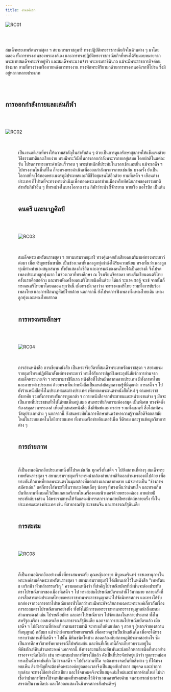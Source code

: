 ```yaml
---
title: งานอดิเรก
---
```


![RC01](http://sirindhorn.net/hrh_new/images/RC01.gif)

<br>
<br>

สมเด็จพระเทพรัตนราชสุดา ฯ สยามบรมราชกุมารี ทรงปฏิบัติพระราชกรณียกิจในด้านต่าง ๆ มาโดยตลอด ทั้งการทรงงานของพระองค์เอง และการทรงปฏิบัติพระราชกรณียกิจที่ทรงได้รับมอบหมายจากพระบาทสมเด็จพระเจ้าอยู่หัว และสมเด็จพระนางเจ้าฯ พระบรมราชินีนาถ แม้จะมีพระราชภารกิจค่อนข้างมาก ยามที่ทรงว่างหรือภายหลังการทรงงาน ทรงพักพระอิริยาบถด้วยการทรงงานอดิเรกที่โปรด ซึ่งมีอยู่หลากหลายประเภท

<br>
<br>


## การออกกำลังกายและเล่นกีฬา

<br>
<br>

![RC02](http://sirindhorn.net/hrh_new/images/RC02.jpg)

<br>
<br>

<dd>เป็นงานอดิเรกที่ทรงให้ความสำคัญในลำดับต้น ๆ ด้วยเป็นการดูแลรักษาสุขภาพให้แข็งแรงด้วยวิธีธรรมชาติและเรียบง่าย ทรงมีพระวินัยในการออกกำลังพระวรกายอยู่เสมอ โดยปกติในแต่ละวัน โปรดการทรงพระดำเนินเร็วรอบ ๆ พระตำหนักที่ประทับในเวลาเช้าและเย็น แม้จะเสด็จ ฯ ไปทรงงานในพื้นที่ใด ก็จะทรงพระดำเนินเพื่อออกกำลังพระวรกายเช่นกัน บางครั้ง ยังเป็นโอกาสที่จะได้ทอดพระเนตรภูมิประเทศและวิถีชีวิตชุมชนได้อีกด้วย ยามที่เสด็จ ฯ เยือนต่างประเทศ ก็โปรดที่จะทรงพระดำเนินเพื่อทอดพระเนตรบ้านเมืองหรือทัศนียภาพของธรรมชาติ สำหรับกีฬาอื่น ๆ ที่ทรงบ้างในบางโอกาส เช่น กีฬาว่ายน้ำ ขี่จักรยาน พายเรือ แอโรบิก เป็นต้น

<br>
<br>

## ดนตรี และนาฏศิลป์

<br>
<br>

![RC03](http://sirindhorn.net/hrh_new/images/RC03.jpg)

<br>
<br>

<dd>สมเด็จพระเทพรัตนราชสุดา ฯ สยามบรมราชกุมารี ทรงคุ้นเคยกับเสียงดนตรีมาแต่ทรงพระเยาว์ ต่อมา เมื่อเจริญพรชันษาขึ้น เป็นช่วงเวลาที่เพลงลูกทุ่งกำลังได้รับความนิยม ทรงเห็นว่าเพลงลูกทุ่งมีท่วงทำนองสนุกสนาน ทั้งยังแสดงถึงชีวิต และอารมณ์ของคนไทยได้เป็นอย่างดี จึงโปรดเพลงประเภทลูกทุ่งมาก ในช่วงเวลาที่ทรงศึกษา ณ โรงเรียนจิตรลดา ทรงเริ่มเรียนดนตรีไทยครั้งแรกคือซอด้วง และทรงหัดเครื่องดนตรีไทยชนิดอื่นด้วย ได้แก่ ระนาด ซออู้ จะเข้ จากนั้นก็ทรงดนตรีไทยมาโดยตลอด ทุกวันนี้ เมื่อทรงมีเวลาว่าง จะทรงดนตรีไทย รวมทั้งการขับร้องเพลงไทย และการฝึกนาฏศิลป์ไทยด้วย นอกจากนี้ ยังโปรดการฟังเพลงทั้งเพลงไทยเดิม เพลงลูกทุ่งและเพลงไทยสากล

<br>
<br>

 ## การทรงพระอักษร

<br>
<br>

![RC04](http://sirindhorn.net/hrh_new/images/RC04.jpg)

<br>
<br>

<dd>การอ่านหนังสือ การเขียนหนังสือ เป็นพระจริยวัตรที่สมเด็จพระเทพรัตนราชสุดา ฯ สยามบรมราชกุมารีทรงปฏิบัติมาตั้งแต่ทรงพระเยาว์ ทรงได้รับการปลูกฝังพระอุปนิสัยรักการอ่านจากสมเด็จพระนางเจ้า ฯ พระบรมราชินีนาถ หนังสือที่โปรดมีหลากหลายประเภท มีทั้งภาษาไทยและภาษาต่างประเทศ ด้วยทรงเห็นว่าหนังสือเป็นแหล่งข้อมูลความรู้ที่มีคุณค่า การเสด็จ ฯ ไปยังร้านหนังสือทั้งในประเทศและต่างประเทศ เพื่อทอดพระเนตรหนังสือใหม่ ๆ ตามพระราชอัธยาศัย รวมทั้งการทรงรับการทูลเกล้า ฯ ถวายหนังสือจากประชาชนและหน่วยงานต่าง ๆ มักจะเป็นภาพที่ประชาชนทั่วไปได้พบเห็นอยู่เสมอ สนพระทัยกิจกรรมห้องสมุด เป็นพิเศษ ทรงจัดตั้งห้องสมุดส่วนพระองค์ เพื่อเก็บสะสมหนังสือ สิ่งตีพิมพ์และวารสาร รวมทั้งแผนที่ สื่อโสตทัศนวัสดุประเภทต่าง ๆ นอกจากนี้ ยังสนพระทัยในการศึกษาค้นคว้าหาความรู้จากสื่อดิจิตอลสมัยใหม่ในระบบเทคโนโลยีสารสนเทศ ทั้งทางเครือข่ายอินเตอร์เน็ต ซีดีรอม และฐานข้อมูลวิชาการต่าง ๆ
<br>
<br>

## การถ่ายภาพ

<br>
<br>

<dd>ก็เป็นงานอดิเรกอีกประเภทหนึ่งที่โปรดเช่นกัน ทุกครั้งที่เสด็จ ฯ ไปยังสถานที่ต่างๆ สมเด็จพระเทพรัตนราชสุดา ฯ สยามบรมราชกุมารีจะทรงนำกล้องถ่ายภาพดิจิตอลส่วนพระองค์ไปด้วย เพื่อทรงบันทึกภาพที่ทอดพระเนตรในมุมกล้องที่แตกต่างและหลากหลาย แม้จะทรงเป็น "ช่างภาพสมัครเล่น" แต่ก็ทรงใส่พระทัยในรายละเอียดเล็กๆ น้อยๆ ที่ทรงเห็นว่าน่าสนใจ และทรงเก็บบันทึกภาพทั้งหมดไว้เป็นแกลเลอรีภาพในเครื่องคอมพิวเตอร์ด้วยพระองค์เอง ภาพถ่ายฝีพระหัตถ์บางส่วน ได้พระราชทานให้จัดแสดงนิทรรศการภาพถ่ายฝีพระหัตถ์หลายครั้ง ทั้งในประเทศและต่างประเทศ เช่น ที่สาธารณรัฐประชาชนจีน และสาธารณรัฐอินเดีย

<br>
<br>

## การสะสม

<br>
<br>

![RC08](http://sirindhorn.net/hrh_new/images/RC08.jpg)

<br>
<br>

<dd>ก็เป็นงานอดิเรกอีกอย่างหนึ่งที่ทรงสนพระทัย คุณหญิงอารยา พิบูลนครินทร์ ราชเลขานุการในพระองค์สมเด็จพระเทพรัตนราชสุดา ฯ สยามบรมราชกุมารี ได้เขียนเล่าไว้ในหนังสือ "เทพรัตน ธ เกริกฟ้า ทั่วหล้าสรรเสริญ" ความตอนหนึ่งว่า
ที่สำคัญไปรษณียบัตรที่ส่งนั้นจะต้องประทับตราไปรษณียากรของเมืองที่เสด็จ ฯ ไป ทรงสะสมไปรษณียบัตรเหล่านี้ไว้มากมาย หลายครั้งที่การสื่อสารแห่งประเทศไทยขอพระราชทานพระราชานุญาตนำไปจัดนิทรรศการ และทรงได้รับยกย่องจากวงการตราไปรษณียากรทั่วโลกว่าทรงมีพระอัจฉริยภาพเฉพาะพระองค์เกี่ยวกับเรื่องการสะสมตราไปรษณียากรอย่างยิ่ง ทั้งยังได้มีการขอพระราชทานพระราชานุญาตนำสิ่งสะสมส่วนพระองค์ เช่น ไปรษณียบัตร และตราไปรษณียากร ไปจัดแสดงในหลายประเทศ ทั้งในสหรัฐอเมริกา ออสเตรเลีย และสาธารณรัฐอินเดีย
นอกจากการสะสมไปรษณียบัตรแล้ว เมื่อเสด็จ ฯ ไปยังสถานที่ท่องเที่ยวตามธรรมชาติ จะทรงเก็บหินแปลก ๆ สวย ๆ (หากเจ้าของสถานที่อนุญาต) กลับมา แล้วนำส่งกรมทรัพยากรธรณี เพื่อตรวจดูว่าเป็นหินชนิดใด เพื่อจะได้ทรงทราบว่าสถานที่ที่เสด็จ ฯ ไปนั้น มีหินชนิดใดบ้าง สอดคล้องกับสภาพภูมิประเทศอย่างไร ซึ่งเป็นการศึกษาวิชาทรัพยากรธรณีไปพร้อมกัน และหินที่เก็บมานี้ก็จะเก็บรวบรวมอยู่ในพิพิธภัณฑ์หินส่วนพระองค์
นอกจากนี้ ยังทรงสะสมสิ่งละอันพันละน้อยอีกหลายชนิดที่บางอย่างเราอาจจะนึกไม่ถึง เช่น ทรงสะสมปากกาที่ทรงใช้แล้ว ดังเป็นที่ประจักษ์อยู่แล้วว่า ทูลกระหม่อมทรงเป็นนักจดบันทึก ไม่ว่าจะเสด็จ ฯ ไปยังสถานที่ใด จะต้องทรงจดบันทึกสิ่งต่าง ๆ ที่ได้ทรงพบเห็น สิ่งสำคัญที่จะต้องติดพระองค์อยู่ตลอดเวลาจึงเป็นสมุดกับปากกา สมุดจด และปากกาทุกด้าม จะทรงใช้อย่างมีระเบียบ และใช้จนหมดจึงจะขึ้นสมุดเล่มใหม่และปากกาด้ามใหม่ ไม่น่าเชื่อว่าปากกาที่ทรงใช้จนหมึกหมดที่ทรงสะสมไว้มีจำนวนหลายร้อยด้าม จนสามารถนำมาสร้างสรรค์เป็นงานศิลปะ และได้ออกแสดงในนิทรรศการสิ่งประดิษฐ์